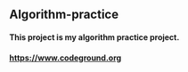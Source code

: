 ## Algorithm-practice

#### This project is my algorithm practice project.
#### https://www.codeground.org
